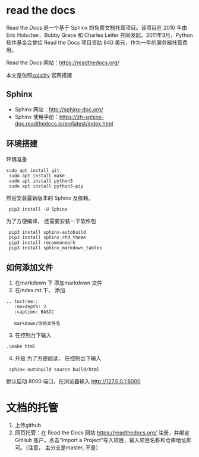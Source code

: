 # read the docs
Read the Docs 是一个基于 Sphinx 的免费文档托管项目。该项目在 2010 年由 Eric Holscher、Bobby Grace 和 Charles Leifer 共同发起。2011年3月，Python 软件基金会曾给 Read the Docs 项目资助 840 美元，作为一年的服务器托管费用。


Read the Docs 网站：https://readthedocs.org/

本文是仿照[solidity](https://docs.soliditylang.org/en/latest/introduction-to-smart-contracts.html) 官网搭建


## Sphinx
- Sphinx 网站：http://sphinx-doc.org/
- Sphinx 使用手册：https://zh-sphinx-doc.readthedocs.io/en/latest/index.html

## 环境搭建
环境准备
```
sudo apt install git
 sudo apt install make
 sudo apt install python3
 sudo apt install python3-pip

```
然后安装最新版本的 Sphinx 及依赖。
```
 pip3 install -U Sphinx
```

为了方便编译， 还需要安装一下软件包
```
 pip3 install sphinx-autobuild
 pip3 install sphinx_rtd_theme
 pip3 install recommonmark
 pip3 install sphinx_markdown_tables
```


## 如何添加文件
1. 在markdown 下 添加markdown 文件
2. 在index.rst 下， 添加

```
.. toctree::
   :maxdepth: 2
   :caption: BASIC

   markdown/你的文件名
```
3. 在控制台下输入
```
.\make html
```

4. 升级
为了方便阅读， 在控制台下输入
```
 sphinx-autobuild source build/html
```

默认启动 8000 端口，在浏览器输入 http://127.0.0.1:8000

# 文档的托管
1. 上传github
2. 网页托管：在 Read the Docs 网站 https://readthedocs.org/ 注册，并绑定 GitHub 账户。点击“Import a Project”导入项目，输入项目名称和仓库地址即可。（注意， 主分支是master, 不是）